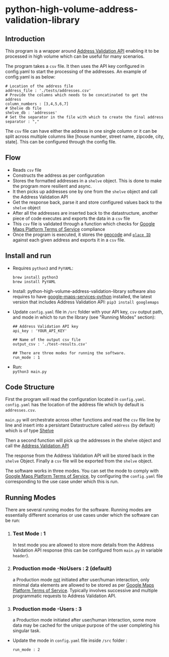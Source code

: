 
# python-high-volume-address-validation-library


## Introduction 

This program is a wrapper around [Address Validation API](https://developers.google.com/maps/documentation/address-validation) enabling it to be processed in high volume which can be useful for many scenarios. 

The program takes a `csv` file. It then uses the API key configured in config.yaml to start the processing of the addresses. An example of config.yaml is as below:

```
# Location of the address file
address_file : './tests/addresses.csv'  
# Provide the columns which needs to be concatinated to get the address
column_numbers : [3,4,5,6,7]  
# Shelve db file
shelve_db : 'addresses'  
# Set the separator in the file with which to create the final address
separator : ","  
```
The `csv` file can have either the address in one single column or it can be split across multiple columns like [house number, street name, zipcode, city, state]. This can be configured through the config file.

## Flow

* Reads `csv` file
* Constructs the address as per configuration
* Stores the formatted addresses in a `shelve` object. This is done to make the program more resilient and async.
* It then picks up addresses one by one from the `shelve` object and call the Address Validation API
* Get the response back, parse it and store configured values back to the `shelve` object
* After all the addresses are inserted back to the datastructure, another piece of code executes and exports the data in a `csv` file
* This `csv` file is validated through a function which checks for [Google Maps Platform Terms of Service](https://cloud.google.com/maps-platform/terms) compliance
* Once the program is executed, it stores the [geocode](https://developers.google.com/maps/documentation/address-validation/requests-validate-address#response) and [`place ID`](https://developers.google.com/maps/documentation/places/web-service/place-id) against each given address and exports it in a `csv` file.


## Install and run 

* Requires `python3` and `PyYAML`:
  
  `brew install python3`  
  `brew install PyYAML`
  


* Install: python-high-volume-address-validation-library software also requires to have [google-maps-services-python](https://github.com/googlemaps/google-maps-services-python) installed, the latest version that includes Address Validation API:
  `
  pip3 install googlemaps
  `

* Update `config.yaml` file in `/src` folder with your API key, `csv` output path, and mode in which to run the library (see "Running Modes" section):
  ```
  ## Address Validation API key
  api_key : 'YOUR_API_KEY'

  ## Name of the output csv file
  output_csv : './test-results.csv'
  
  ## There are three modes for running the software.
  run_mode : 1
  ```

* Run:  
  `
  python3 main.py
  `

## Code Structure

  First the program will read the configuration located in `config.yaml`. `config.yaml` has the location of the address file which by default is `addresses.csv`.

  `main.py` will orchestrate across other functions and read the 
  `csv` file line by line and insert into a persistant Datastructure
  called `address` (by default) which is of type [Shelve](https://docs.python.org/3/library/shelve.html) 

  Then a second function will pick up the addresses in the shelve object and call the [Address 
  Validation API](https://developers.google.com/maps/documentation/address-validation)

  The response from the Address Validation API will be stored back in the `shelve`  Object. 
  Finally a `csv` file will be exported from the `shelve` object.

  The software works in three modes. You can set the mode to comply with [Google Maps Platform Terms of Service](https://cloud.google.com/maps-platform/terms), by configuring the `config.yaml` file corresponding to the use case under which this is run.


## Running Modes
  
  There are several running modes for the software. Running modes are essentially different scenarios or use cases under which the software can be run:

  1. ### Test Mode : 1  
      In test mode you are allowed to store more details from the Address Validation API response (this can be configured from `main.py` in variable `header`).

  2. ### Production mode -NoUsers : 2 (default)

      a Production mode <ins>not</ins> initiated after user/human interaction, only minimal data elements are allowed to be stored as per [Google Maps Platform Terms of Service](https://cloud.google.com/maps-platform/terms). Typically involves successive and multiple programmatic requests to Address Validation API. 

  3. ### Production mode -Users : 3

      a Production mode initiated after user/human interaction, some more data may be cached for the unique purpose of the user completing his singular task.

* Update the mode in `config.yaml` file inside `/src` folder :
  ```
  run_mode : 2
  ```